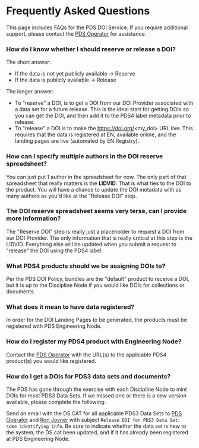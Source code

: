 # Frequently Asked Questions

This page includes FAQs for the PDS DOI Service. If you require additional support, please contact the [PDS Operator](mailto:pds-operator@jpl.nasa.gov) for assistance.


### How do I know whether I should reserve or release a DOI?

The short answer:
* If the data is not yet publicly available -> Reserve
* If the data is publicly available -> Release

The longer answer:
* To "reserve" a DOI, is to get a DOI from our DOI Provider associated with a data set for a future release. This is the ideal start for getting DOIs so you can get the DOI, and then add it to the PDS4 label metadata prior to release.
* To "release" a DOI is to make the https://doi.org/<my_doi> URL live. This requires that the data is registered at EN, available online, and the landing pages are live (automated by EN Registry).

### How can I specify multiple authors in the DOI reserve spreadsheet?

You can just put 1 author in the spreadsheet for now. The only part of that spreadsheet that really matters is the **LIDVID**. That is what ties to the DOI to the product. You will have a chance to update the DOI metadata with as many authors as you'd like at the "Release DOI" step.

### The DOI reserve spreadsheet seems very terse, can I provide more information?

The "Reserve DOI" step is really just a placeholder to request a DOI from our DOI Provider. The only information that is really critical at this step is the LIDVID. Everything else will be updated when you submit a request to "release" the DOI using the PDS4 label.

### What PDS4 products should we be assigning DOIs to?

Per the PDS DOI Policy, bundles are the "default" product to receive a DOI, but it is up to the Discipline Node if you would like DOIs for collections or documents.

### What does it mean to have data registered?

In order for the DOI Landing Pages to be generated, the products must be registered with PDS Engineering Node.

### How do I register my PDS4 product with Engineering Node?

Contact the [PDS Operator](mailto:pds-operator@jpl.nasa.gov) with the URL(s) to the applicable PDS4 product(s) you would like registered.

### How do I get a DOIs for PDS3 data sets and documents?

The PDS has gone through the exercise with each Discipline Node to mint DOIs for most PDS3 Data Sets. If we missed one or there is a new version available, please complete the following:

Send an email with the DS.CAT for all applicable PDS3 Data Sets to [PDS Operator](mailto:pds-operator@jpl.nasa.gov) and [Ron Joyner](mailto:ronald.joyner@jpl.nasa.gov) with subject `Release DOI for PDS3 Data Set: some identifying info`. Be sure to indicate whether the data set is new to the system, the DS.cat been updated, and if it has already been registered at PDS Engineering Node.
